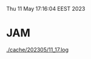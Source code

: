 Thu 11 May 17:16:04 EEST 2023
# JAM
<a href='./cache/202305/11_17.log'>./cache/202305/11_17.log</a>
